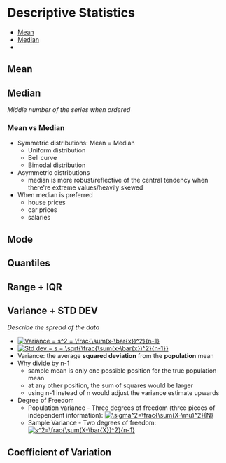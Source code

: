 # Descriptive Statistics
- [Mean](#mean)
- [Median](#median)
- 
## Mean

## Median
_Middle number of the series when ordered_

### Mean vs Median
- Symmetric distributions: Mean =  Median
  - Uniform distribution
  - Bell curve
  - Bimodal distribution
- Asymmetric distributions
  - median is more robust/reflective of the central tendency when there're extreme values/heavily skewed
- When median is preferred
  - house prices
  - car prices
  - salaries

## Mode
## Quantiles
## Range + IQR

## Variance + STD DEV
_Describe the spread of the data_
- <a href="https://www.codecogs.com/eqnedit.php?latex=\inline&space;Variance&space;=&space;s^2&space;=&space;\frac{\sum(x-\bar{x})^2}{n-1}" target="_blank"><img src="https://latex.codecogs.com/svg.latex?\inline&space;Variance&space;=&space;s^2&space;=&space;\frac{\sum(x-\bar{x})^2}{n-1}" title="Variance = s^2 = \frac{\sum(x-\bar{x})^2}{n-1}" /></a>
- <a href="https://www.codecogs.com/eqnedit.php?latex=\inline&space;Std&space;dev&space;=&space;s&space;=&space;\sqrt{\frac{\sum(x-\bar{x})^2}{n-1}}" target="_blank"><img src="https://latex.codecogs.com/svg.latex?\inline&space;Std&space;dev&space;=&space;s&space;=&space;\sqrt{\frac{\sum(x-\bar{x})^2}{n-1}}" title="Std dev = s = \sqrt{\frac{\sum(x-\bar{x})^2}{n-1}}" /></a>
- Variance: the average **squared deviation** from the **population** mean
- Why divide by n-1
  - sample mean is only one possible position for the true population mean
  - at any other position, the sum of squares would be larger
  - using n-1 instead of n would adjust the variance estimate upwards
- Degree of Freedom
  - Population variance - Three degrees of freedom (three pieces of independent information): <a href="https://www.codecogs.com/eqnedit.php?latex=\inline&space;\sigma^2=\frac{\sum(X-\mu)^2}{N}" target="_blank"><img src="https://latex.codecogs.com/svg.latex?\inline&space;\sigma^2=\frac{\sum(X-\mu)^2}{N}" title="\sigma^2=\frac{\sum(X-\mu)^2}{N}" /></a>
  - Sample Variance - Two degrees of freedom: <a href="https://www.codecogs.com/eqnedit.php?latex=\inline&space;s^2=\frac{\sum(X-\bar{X})^2}{n-1}" target="_blank"><img src="https://latex.codecogs.com/svg.latex?\inline&space;s^2=\frac{\sum(X-\bar{X})^2}{n-1}" title="s^2=\frac{\sum(X-\bar{X})^2}{n-1}" /></a>

## Coefficient of Variation
